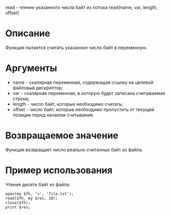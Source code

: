 read - чтение указанного числа байт из потока
    read(name, var, length, offset)

Описание
========

Функция пытается считать указанное число байт в переменную.

Аргументы
=========

* name - скалярная переменная, содержащая ссылку на целевой файловый дескриптор;
* var - скалярная переменная, в которую будет записана считываемая строка;
* length - число байт, которые необходимо считать;
* offset - число байт, которые необходимо пропустить от текущей позиции перед началом считывания.

Возвращаемое значение
=====================

Функция возвращает число реально считанных байт из файла.

Пример использования
====================

Чтение десяти байт из файла:

    open(my $fh, '<', 'file.txt');
    read($fh, my $res, 10);
    close($fh);
    print $res;
